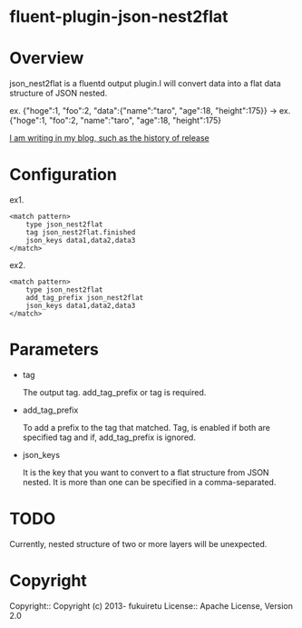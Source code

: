 # fluent-plugin-json-nest2flat
# Overview

json_nest2flat is a fluentd output plugin.I will convert data into a flat data structure of JSON nested.

ex. {"hoge":1, "foo":2, "data":{"name":"taro", "age":18, "height":175}} -> ex. {"hoge":1, "foo":2, "name":"taro", "age":18, "height":175}

[I am writing in my blog, such as the history of release](http://f-retu.hatenablog.com/entry/2013/12/24/235908)

# Configuration
ex1.

    <match pattern>
        type json_nest2flat
        tag json_nest2flat.finished
        json_keys data1,data2,data3
    </match>


ex2.

    <match pattern>
        type json_nest2flat
        add_tag_prefix json_nest2flat
        json_keys data1,data2,data3
    </match>

# Parameters
* tag

    The output tag. add_tag_prefix or tag is required.

* add_tag_prefix

    To add a prefix to the tag that matched. Tag, is enabled if both are specified tag and if, add_tag_prefix is ignored.

* json_keys

    It is the key that you want to convert to a flat structure from JSON nested. It is more than one can be specified in a comma-separated.

# TODO

 Currently, nested structure of two or more layers will be unexpected.
 
# Copyright
Copyright:: Copyright (c) 2013- fukuiretu License:: Apache License, Version 2.0
